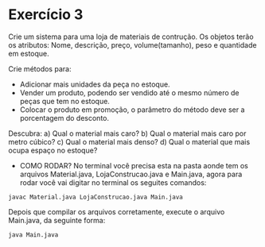 # Exercício 3

Crie um sistema para uma loja de materiais de contrução.
Os objetos terão os atributos: 
Nome, descrição, preço, volume(tamanho), peso e quantidade em estoque.

Crie métodos para:
- Adicionar mais unidades da peça no estoque.
- Vender um produto, podendo ser vendido até o mesmo número de peças que tem no estoque.
- Colocar o produto em promoção, o parâmetro do método deve ser a porcentagem do desconto.

Descubra:
a) Qual o material mais caro?
b) Qual o material mais caro por metro cúbico?
c) Qual o material mais denso?
d) Qual o material que mais ocupa espaço no estoque?

- COMO RODAR?
No terminal você precisa esta na pasta aonde tem os arquivos Material.java, LojaConstrucao.java e Main.java, agora para rodar você vai digitar no terminal os seguites comandos:

``javac Material.java LojaConstrucao.java Main.java``

Depois que compilar os arquivos corretamente, execute o arquivo Main.java, da seguinte forma:

``java Main.java``